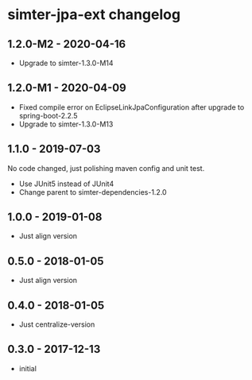 # simter-jpa-ext changelog

## 1.2.0-M2 - 2020-04-16

- Upgrade to simter-1.3.0-M14

## 1.2.0-M1 - 2020-04-09

- Fixed compile error on EclipseLinkJpaConfiguration after upgrade to spring-boot-2.2.5
- Upgrade to simter-1.3.0-M13

## 1.1.0 - 2019-07-03

No code changed, just polishing maven config and unit test.

- Use JUnit5 instead of JUnit4
- Change parent to simter-dependencies-1.2.0

## 1.0.0 - 2019-01-08

- Just align version

## 0.5.0 - 2018-01-05

- Just align version

## 0.4.0 - 2018-01-05

- Just centralize-version

## 0.3.0 - 2017-12-13

- initial